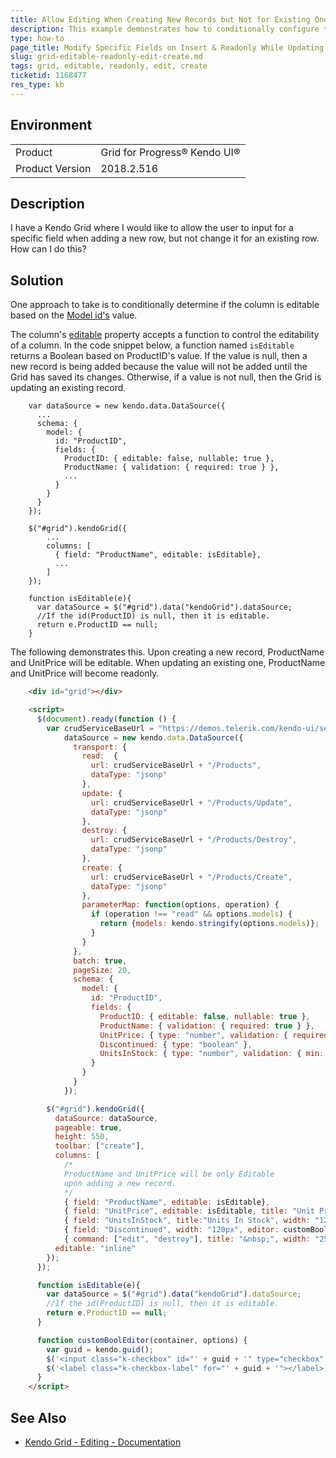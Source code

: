 ```yaml
---
title: Allow Editing When Creating New Records but Not for Existing Ones
description: This example demonstrates how to conditionally configure the Kendo Grid to allow editing during the Create operation only.
type: how-to
page_title: Modify Specific Fields on Insert & Readonly While Updating | Kendo UI Grid
slug: grid-editable-readonly-edit-create.md
tags: grid, editable, readonly, edit, create
ticketid: 1168477
res_type: kb
---
```


## Environment
<table>
 <tr>
  <td>Product</td>
  <td>Grid for Progress® Kendo UI®</td>
 </tr>
 <tr>
  <td>Product Version</td>
  <td>2018.2.516</td>
 </tr>
</table>

## Description

I have a Kendo Grid where I would like to allow the user to input for a specific field when adding a new row, but not change it for an existing row.  How can I do this? 

## Solution

One approach to take is to conditionally determine if the column is editable based on the [Model id's](https://docs.telerik.com/kendo-ui/api/javascript/data/model/fields/id) value. 

The column's [editable](https://docs.telerik.com/kendo-ui/api/javascript/ui/grid/configuration/columns.editable) property accepts a function to control the editability of a column.  In the code snippet below, a function named `isEditable` returns a Boolean based on ProductID's value.  If the value is null, then a new record is being added because the value will not be added until the Grid has saved its changes.  Otherwise, if a value is not null, then the Grid is updating an existing record.  

```       
    var dataSource = new kendo.data.DataSource({
      ...
      schema: {
        model: {
          id: "ProductID",
          fields: {
            ProductID: { editable: false, nullable: true },
            ProductName: { validation: { required: true } },
            ...
          }
        }
      }
    });
    
    $("#grid").kendoGrid({
        ...
        columns: [
          { field: "ProductName", editable: isEditable},
          ...
        ]
    });
      
    function isEditable(e){
      var dataSource = $("#grid").data("kendoGrid").dataSource;
      //If the id(ProductID) is null, then it is editable.
      return e.ProductID == null;
    }
```

The following demonstrates this. Upon creating a new record, ProductName and UnitPrice will be editable. When updating an existing one, ProductName and UnitPrice will become readonly.

```html
    <div id="grid"></div>

    <script>
      $(document).ready(function () {
        var crudServiceBaseUrl = "https://demos.telerik.com/kendo-ui/service",
            dataSource = new kendo.data.DataSource({
              transport: {
                read:  {
                  url: crudServiceBaseUrl + "/Products",
                  dataType: "jsonp"
                },
                update: {
                  url: crudServiceBaseUrl + "/Products/Update",
                  dataType: "jsonp"
                },
                destroy: {
                  url: crudServiceBaseUrl + "/Products/Destroy",
                  dataType: "jsonp"
                },
                create: {
                  url: crudServiceBaseUrl + "/Products/Create",
                  dataType: "jsonp"
                },
                parameterMap: function(options, operation) {
                  if (operation !== "read" && options.models) {
                    return {models: kendo.stringify(options.models)};
                  }
                }
              },
              batch: true,
              pageSize: 20,
              schema: {
                model: {
                  id: "ProductID",
                  fields: {
                    ProductID: { editable: false, nullable: true },
                    ProductName: { validation: { required: true } },
                    UnitPrice: { type: "number", validation: { required: true, min: 1} },
                    Discontinued: { type: "boolean" },
                    UnitsInStock: { type: "number", validation: { min: 0, required: true } }
                  }
                }
              }
            });

        $("#grid").kendoGrid({
          dataSource: dataSource,
          pageable: true,
          height: 550,
          toolbar: ["create"],
          columns: [
            /*
            ProductName and UnitPrice will be only Editable
            upon adding a new record.
            */
            { field: "ProductName", editable: isEditable},
            { field: "UnitPrice", editable: isEditable, title: "Unit Price", format: "{0:c}", width: "120px" },
            { field: "UnitsInStock", title:"Units In Stock", width: "120px" },
            { field: "Discontinued", width: "120px", editor: customBoolEditor },
            { command: ["edit", "destroy"], title: "&nbsp;", width: "250px" }],
          editable: "inline"
        });
      });

      function isEditable(e){
        var dataSource = $("#grid").data("kendoGrid").dataSource;
        //If the id(ProductID) is null, then it is editable.
        return e.ProductID == null;
      }

      function customBoolEditor(container, options) {
        var guid = kendo.guid();
        $('<input class="k-checkbox" id="' + guid + '" type="checkbox" name="Discontinued" data-type="boolean" data-bind="checked:Discontinued">').appendTo(container);
        $('<label class="k-checkbox-label" for="' + guid + '">​</label>').appendTo(container);
      }
    </script>
```

## See Also

* [Kendo Grid - Editing - Documentation](https://docs.telerik.com/kendo-ui/controls/data-management/grid/editing)
